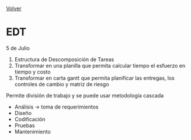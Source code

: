 [Volver](../README.md)
# EDT
5 de Julio
1. Estructura de Descomposición de Tareas
1. Transformar en una planilla que permita calcular tiempo el esfuerzo en tiempo y costo
1. Transformar en carta gantt que permita planificar las entregas, los controles de cambio y matriz de riesgo

Permite división de trabajo y se puede usar metodología cascada


- Análisis -> toma de requerimientos
- Diseño
- Codificación
- Pruebas
- Mantenimiento


